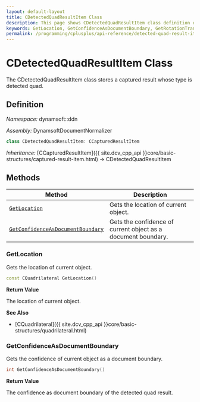 ```yaml
---
layout: default-layout
title: CDetectedQuadResultItem Class
description: This page shows CDetectedQuadResultItem class definition of Dynamsoft Document Normalizer SDK C++ Edition.
keywords: GetLocation, GetConfidenceAsDocumentBoundary, GetRotationTransformMatrix, CDetectedQuadResultItem, api reference
permalink: /programming/cplusplus/api-reference/detected-quad-result-item.html
---
```


# CDetectedQuadResultItem Class

The CDetectedQuadResultItem class stores a captured result whose type is detected quad.

## Definition

*Namespace:* dynamsoft::ddn

*Assembly:* DynamsoftDocumentNormalizer

```cpp
class CDetectedQuadResultItem: CCapturedResultItem
```

*Inheritance:* [CCapturedResultItem]({{ site.dcv_cpp_api }}core/basic-structures/captured-result-item.html) -> CDetectedQuadResultItem

## Methods

| Method | Description |
|--------|-------------|
| [`GetLocation`](#getlocation) | Gets the location of current object. |
| [`GetConfidenceAsDocumentBoundary`](#getconfidenceasdocumentboundary) | Gets the confidence of current object as a document boundary. |

### GetLocation

Gets the location of current object.

```cpp
const CQuadrilateral GetLocation() 
```

**Return Value**

The location of current object.

**See Also**

* [CQuadrilateral]({{ site.dcv_cpp_api }}core/basic-structures/quadrilateral.html)

### GetConfidenceAsDocumentBoundary

Gets the confidence of current object as a document boundary.

```cpp
int GetConfidenceAsDocumentBoundary() 
```

**Return Value**

The confidence as document boundary of the detected quad result.

